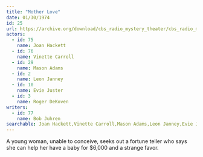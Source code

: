 ```yaml
---
title: "Mother Love"
date: 01/30/1974
id: 25
url: https://archive.org/download/cbs_radio_mystery_theater/cbs_radio_mystery_theater-0001-0050.zip/cbs_radio_mystery_theater-0001-0050%2Fcbsrmt_0025_mother_love.mp3
actors:  
  - id: 75
    name: Joan Hackett  
  - id: 76
    name: Vinette Carroll  
  - id: 29
    name: Mason Adams  
  - id: 2
    name: Leon Janney  
  - id: 10
    name: Evie Juster  
  - id: 3
    name: Roger DeKoven
writers:  
  - id: 77
    name: Bob Juhren
searchable: Joan Hackett,Vinette Carroll,Mason Adams,Leon Janney,Evie Juster,Roger DeKoven Bob Juhren
---
```

A young woman, unable to conceive, seeks out a fortune teller who says she can help her have a baby for $6,000 and a strange favor.